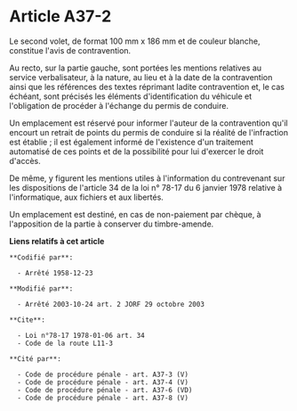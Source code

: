 # Article A37-2

Le second volet, de format 100 mm x 186 mm et de couleur blanche, constitue l'avis de contravention.

Au recto, sur la partie gauche, sont portées les mentions relatives au service verbalisateur, à la nature, au lieu et à la
date de la contravention ainsi que les références des textes réprimant ladite contravention et, le cas échéant, sont précisés
les éléments d'identification du véhicule et l'obligation de procéder à l'échange du permis de conduire.

Un emplacement est réservé pour informer l'auteur de la contravention qu'il encourt un retrait de points du permis de
conduire si la réalité de l'infraction est établie ; il est également informé de l'existence d'un traitement automatisé de
ces points et de la possibilité pour lui d'exercer le droit d'accès.

De même, y figurent les mentions utiles à l'information du contrevenant sur les dispositions de l'article 34 de la loi n°
78-17 du 6 janvier 1978 relative à l'informatique, aux fichiers et aux libertés.

Un emplacement est destiné, en cas de non-paiement par chèque, à l'apposition de la partie à conserver du timbre-amende.

**Liens relatifs à cet article**

	**Codifié par**:

	  - Arrêté 1958-12-23

	**Modifié par**:

	  - Arrêté 2003-10-24 art. 2 JORF 29 octobre 2003

	**Cite**:

	  - Loi n°78-17 1978-01-06 art. 34
	  - Code de la route L11-3

	**Cité par**:

	  - Code de procédure pénale - art. A37-3 (V)
	  - Code de procédure pénale - art. A37-4 (V)
	  - Code de procédure pénale - art. A37-6 (VD)
	  - Code de procédure pénale - art. A37-8 (V)
